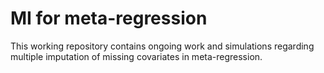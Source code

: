 # MI for meta-regression

This working repository contains ongoing work and simulations regarding multiple imputation of missing covariates in meta-regression.
